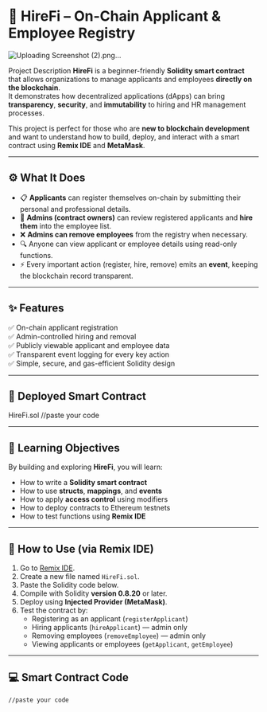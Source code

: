 # 💼 HireFi – On-Chain Applicant & Employee Registry

![Uploading Screenshot (2).png…]()


Project Description
**HireFi** is a beginner-friendly **Solidity smart contract** that allows organizations to manage applicants and employees **directly on the blockchain**.  
It demonstrates how decentralized applications (dApps) can bring **transparency**, **security**, and **immutability** to hiring and HR management processes.

This project is perfect for those who are **new to blockchain development** and want to understand how to build, deploy, and interact with a smart contract using **Remix IDE** and **MetaMask**.

---

## ⚙️ What It Does
- 📋 **Applicants** can register themselves on-chain by submitting their personal and professional details.  
- 👔 **Admins (contract owners)** can review registered applicants and **hire them** into the employee list.  
- ❌ **Admins can remove employees** from the registry when necessary.  
- 🔍 Anyone can view applicant or employee details using read-only functions.  
- ⚡ Every important action (register, hire, remove) emits an **event**, keeping the blockchain record transparent.  

---

## ✨ Features
✅ On-chain applicant registration  
✅ Admin-controlled hiring and removal  
✅ Publicly viewable applicant and employee data  
✅ Transparent event logging for every key action  
✅ Simple, secure, and gas-efficient Solidity design  

---

## 🔗 Deployed Smart Contract
HireFi.sol
//paste your code

---

## 🧠 Learning Objectives
By building and exploring **HireFi**, you will learn:
- How to write a **Solidity smart contract**  
- How to use **structs**, **mappings**, and **events**  
- How to apply **access control** using modifiers  
- How to deploy contracts to Ethereum testnets  
- How to test functions using **Remix IDE**  

---

## 🧩 How to Use (via Remix IDE)
1. Go to [Remix IDE](https://remix.ethereum.org/).  
2. Create a new file named `HireFi.sol`.  
3. Paste the Solidity code below.  
4. Compile with Solidity **version 0.8.20** or later.  
5. Deploy using **Injected Provider (MetaMask)**.  
6. Test the contract by:
   - Registering as an applicant (`registerApplicant`)  
   - Hiring applicants (`hireApplicant`) — admin only  
   - Removing employees (`removeEmployee`) — admin only  
   - Viewing applicants or employees (`getApplicant`, `getEmployee`)  

---

## 💻 Smart Contract Code

```solidity
//paste your code
